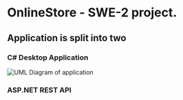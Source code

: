 # OnlineStore - SWE-2 project.

## Application is split into two
### C# Desktop Application
![UML Diagram of application](https://github.com/eddsanity/OnlineStore/images/Main.jpg)

### ASP.NET REST API
